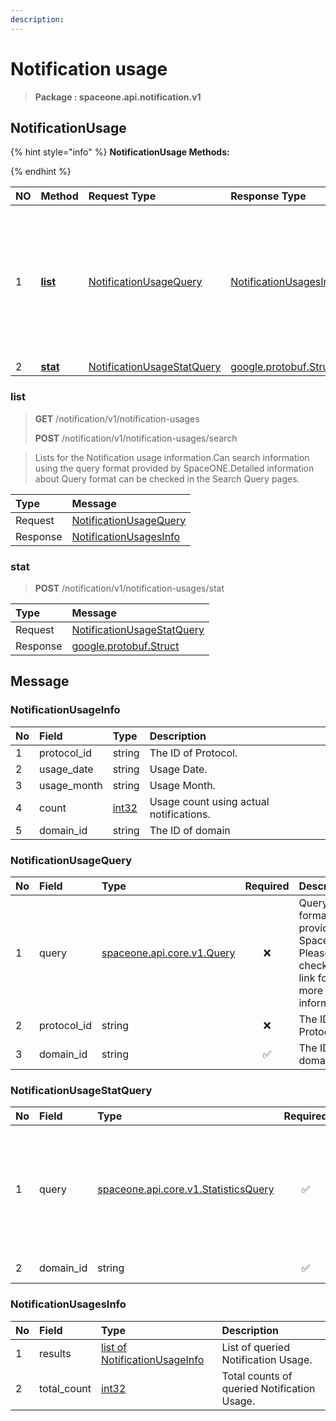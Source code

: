 ```yaml
---
description:  
---
```

# Notification usage

>  **Package : spaceone.api.notification.v1**

## NotificationUsage

{% hint style="info" %}
**NotificationUsage Methods:**

{%  endhint %}


| NO |  Method | Request Type | Response Type | Description |
| :--- | :--- | :--- | :--- | :--- |
| 1 | [**list**](notification-usage.md#list)|   [NotificationUsageQuery](notification-usage.md#notificationusagequery) |   [NotificationUsagesInfo](notification-usage.md#notificationusagesinfo) | Lists for the Notification usage information.Can search information using the query format provided by SpaceONE.Detailed information about Query format can be checked in the Search Query pages. |
| 2 | [**stat**](notification-usage.md#stat)|   [NotificationUsageStatQuery](notification-usage.md#notificationusagestatquery) |  [google.protobuf.Struct](https://github.com/protocolbuffers/protobuf/blob/master/src/google/protobuf/struct.proto)|  | 
 

 
### list
> **GET** /notification/v1/notification-usages
>
> **POST** /notification/v1/notification-usages/search


> Lists for the Notification usage information.Can search information using the query format provided by SpaceONE.Detailed information about Query format can be checked in the Search Query pages.

| Type | Message |
| :--- | :--- |
| Request | [NotificationUsageQuery](notification-usage.md#notificationusagequery) |
| Response |  [NotificationUsagesInfo](notification-usage.md#notificationusagesinfo)  |
 
 

 
### stat
> **POST** /notification/v1/notification-usages/stat
>


| Type | Message |
| :--- | :--- |
| Request | [NotificationUsageStatQuery](notification-usage.md#notificationusagestatquery) |
| Response | [google.protobuf.Struct](https://github.com/protocolbuffers/protobuf/blob/master/src/google/protobuf/struct.proto) |


## 

## Message

### NotificationUsageInfo
| No | Field | Type |  Description |
| :--- | :--- | :--- | :--- |
| 1 | protocol_id |string | The ID of Protocol.|
| 2 | usage_date |string | Usage Date.|
| 3 | usage_month |string | Usage Month.|
| 4 | count |[int32](https://github.com/protocolbuffers/protobuf/blob/master/src/google/protobuf/type.proto) | Usage count using actual notifications.|
| 5 | domain_id |string | The ID of domain|

### NotificationUsageQuery
| No | Field | Type | Required | Description |
| :--- | :--- | :--- | :---: | :--- |
| 1 | query |[spaceone.api.core.v1.Query](https://spaceone-dev.gitbook.io/api-reference/common-v1/search-query)|❌| Query format provided by SpaceONE. Please check the link for more information.|
| 2 | protocol_id |string|❌| The ID of Protocol.|
| 3 | domain_id |string|✅| The ID of domain.|

### NotificationUsageStatQuery
| No | Field | Type | Required | Description |
| :--- | :--- | :--- | :---: | :--- |
| 1 | query |[spaceone.api.core.v1.StatisticsQuery](https://spaceone-dev.gitbook.io/api-reference/common-v1/statistics-query)|✅| Statistics Query format provided by SpaceONE. Please check the link for more information.|
| 2 | domain_id |string|✅| The ID of domain.|

### NotificationUsagesInfo
| No | Field | Type |  Description |
| :--- | :--- | :--- | :--- |
| 1 | results |[list of NotificationUsageInfo](notification-usage.md#notificationusageinfo) | List of queried Notification Usage.|
| 2 | total_count |[int32](https://github.com/protocolbuffers/protobuf/blob/master/src/google/protobuf/type.proto) | Total counts of queried Notification Usage.|
